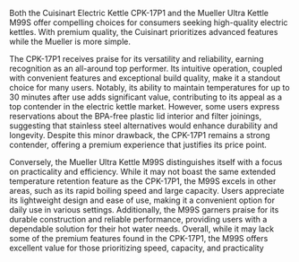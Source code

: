 Both the Cuisinart Electric Kettle CPK-17P1 and the Mueller Ultra Kettle M99S offer compelling choices for consumers seeking high-quality electric kettles. With premium quality, the Cuisinart prioritizes advanced features while the Mueller is more simple.

The CPK-17P1 receives praise for its versatility and reliability, earning recognition as an all-around top performer. Its intuitive operation, coupled with convenient features and exceptional build quality, make it a standout choice for many users. Notably, its ability to maintain temperatures for up to 30 minutes after use adds significant value, contributing to its appeal as a top contender in the electric kettle market. However, some users express reservations about the BPA-free plastic lid interior and filter joinings, suggesting that stainless steel alternatives would enhance durability and longevity. Despite this minor drawback, the CPK-17P1 remains a strong contender, offering a premium experience that justifies its price point.

Conversely, the Mueller Ultra Kettle M99S distinguishes itself with a focus on practicality and efficiency. While it may not boast the same extended temperature retention feature as the CPK-17P1, the M99S excels in other areas, such as its rapid boiling speed and large capacity. Users appreciate its lightweight design and ease of use, making it a convenient option for daily use in various settings. Additionally, the M99S garners praise for its durable construction and reliable performance, providing users with a dependable solution for their hot water needs. Overall, while it may lack some of the premium features found in the CPK-17P1, the M99S offers excellent value for those prioritizing speed, capacity, and practicality